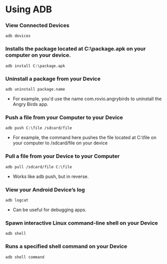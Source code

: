 # Using ADB

### View Connected Devices
```text
adb devices
```

### Installs the package located at C:\package.apk on your computer on your device.
```text
adb install C:\package.apk
```

### Uninstall a package from your Device
```text
adb uninstall package.name
```

 - For example, you'd use the name com.rovio.angrybirds to uninstall the Angry Birds app.

### Push a file from your Computer to your Device
```text
adb push C:\file /sdcard/file
```

 - For example, the command here pushes the file located at C:\file on your computer to /sdcard/file on your device

### Pull a file from your Device to your Computer
```text
adb pull /sdcard/file C:\file
```

 - Works like adb push, but in reverse.

### View your Android Device’s log
```text
adb logcat
```

 - Can be useful for debugging apps.

### Spawn interactive Linux command-line shell on your Device
```text
adb shell
```

### Runs a specified shell command on your Device
```text
adb shell command
```